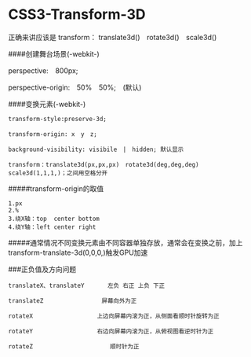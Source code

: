 # CSS3-Transform-3D

正确来讲应该是 transform： translate3d()　rotate3d()　scale3d()

####创建舞台场景(-webkit-)

  perspective:　800px;
  
  perspective-origin:　50%　50%;　(默认)
  
####变换元素(-webkit-)

    transform-style:preserve-3d;
    
    transform-origin: x　y　z;
    
    background-visibility: visibile　|　hidden; 默认显示
    
    transform：translate3d(px,px,px)　rotate3d(deg,deg,deg)　scale3d(1,1,1,)；之间用空格分开
    
#####transform-origin的取值

    1.px
    2.%
    3.绕X轴：top  center bottom
    4.绕Y轴：left center right
    
#####通常情况不同变换元素由不同容器单独存放，通常会在变换之前，加上transform-translate-3d(0,0,0,)触发GPU加速

###正负值及方向问题
    
    translateX、translateY　　　　左负 右正 上负 下正
    
    translateZ　　　　　　　　　　屏幕向外为正
    
    rotateX　　　　　　　　　　　上边向屏幕内滚为正，从侧面看顺时针旋转为正
    
    rotateY　　　　　　　　　　　右边向屏幕内滚为正，从俯视图看逆时针为正
    
    rotateZ                      顺时针为正

    
    
